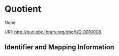 # Quotient

None

URI: http://purl.obolibrary.org/obo/UO_0010006







## Identifier and Mapping Information





